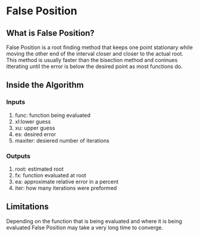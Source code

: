 # False Position
## What is False Position?
False Position is a root finding method that keeps one point stationary while moving the other end of the interval closer and closer to the actual root. This method is usually faster than the bisection method and coninues itterating until the error is below the desired point as most functions do.
## Inside the Algorithm
### Inputs
1. func: function being evaluated
2. xl:lower guess
3. xu: upper guess
4. es: desired error
5. maxiter: desiered  number of iterations
### Outputs
1. root: estimated root
2. fx: function evaluated at root
3. ea: approximate relative error in a percent
4. iter: how many iterations were preformed
## Limitations
Depending on the function that is being evaluated and where it is being evaluated False Position may take a very long time to converge.
